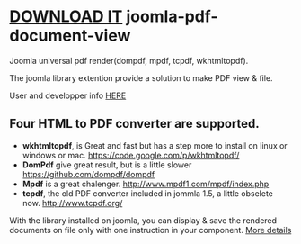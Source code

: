 <a class="minibutton sidebar-button" href="https://github.com/studio42/joomla-pdf-document-view/archive/master.zip">DOWNLOAD IT</a>
joomla-pdf-document-view
========================

Joomla universal pdf render(dompdf, mpdf, tcpdf, wkhtmltopdf).

The joomla library extention provide a solution to make PDF view & file.

User and developper info [HERE](http://studio42.github.io/joomla-pdf-document-view/index.html)

Four HTML to PDF converter are supported.
-----------------------------------

 * <strong>wkhtmltopdf</strong>, is Great and fast but has a step more to install on linux or windows or mac.
https://code.google.com/p/wkhtmltopdf/
 * <strong>DomPdf</strong> give great result, but is a little slower 
https://github.com/dompdf/dompdf
 * <strong>Mpdf</strong> is a great chalenger.
http://www.mpdf1.com/mpdf/index.php
 * <strong>tcpdf</strong>, the old  PDF converter included in jommla 1.5, a little obselete now.
http://www.tcpdf.org/

With the library installed on joomla, you can display & save the rendered documents on file only with one instruction in your component.
[More details](http://studio42.github.io/joomla-pdf-document-view/index.html)

